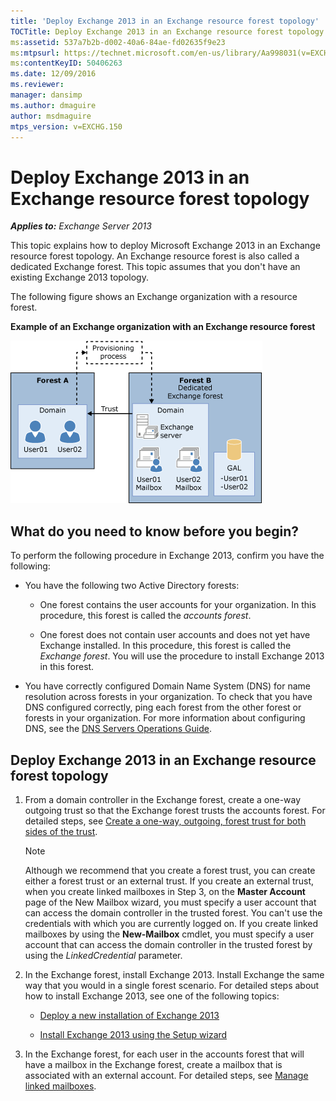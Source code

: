 ```yaml
---
title: 'Deploy Exchange 2013 in an Exchange resource forest topology'
TOCTitle: Deploy Exchange 2013 in an Exchange resource forest topology
ms:assetid: 537a7b2b-d002-40a6-84ae-fd02635f9e23
ms:mtpsurl: https://technet.microsoft.com/en-us/library/Aa998031(v=EXCHG.150)
ms:contentKeyID: 50406263
ms.date: 12/09/2016
ms.reviewer: 
manager: dansimp
ms.author: dmaguire
author: msdmaguire
mtps_version: v=EXCHG.150
---
```


# Deploy Exchange 2013 in an Exchange resource forest topology

_**Applies to:** Exchange Server 2013_

This topic explains how to deploy Microsoft Exchange 2013 in an Exchange resource forest topology. An Exchange resource forest is also called a dedicated Exchange forest. This topic assumes that you don't have an existing Exchange 2013 topology.

The following figure shows an Exchange organization with a resource forest.

**Example of an Exchange organization with an Exchange resource forest**

![Complex Exchange organization with resource forest](images/Aa998031.706725cf-e520-4b89-a275-acd8fb58943a(EXCHG.150).gif "Complex Exchange organization with resource forest")

## What do you need to know before you begin?

To perform the following procedure in Exchange 2013, confirm you have the following:

  - You have the following two Active Directory forests:

      - One forest contains the user accounts for your organization. In this procedure, this forest is called the *accounts forest*.

      - One forest does not contain user accounts and does not yet have Exchange installed. In this procedure, this forest is called the *Exchange forest*. You will use the procedure to install Exchange 2013 in this forest.

  - You have correctly configured Domain Name System (DNS) for name resolution across forests in your organization. To check that you have DNS configured correctly, ping each forest from the other forest or forests in your organization. For more information about configuring DNS, see the [DNS Servers Operations Guide](https://go.microsoft.com/fwlink/p/?linkid=282295).

## Deploy Exchange 2013 in an Exchange resource forest topology

1. From a domain controller in the Exchange forest, create a one-way outgoing trust so that the Exchange forest trusts the accounts forest. For detailed steps, see [Create a one-way, outgoing, forest trust for both sides of the trust](https://go.microsoft.com/fwlink/p/?linkid=69130).

    > [!NOTE]
    > Although we recommend that you create a forest trust, you can create either a forest trust or an external trust. If you create an external trust, when you create linked mailboxes in Step&nbsp;3, on the <STRONG>Master Account</STRONG> page of the New Mailbox wizard, you must specify a user account that can access the domain controller in the trusted forest. You can't use the credentials with which you are currently logged on. If you create linked mailboxes by using the <STRONG>New-Mailbox</STRONG> cmdlet, you must specify a user account that can access the domain controller in the trusted forest by using the <EM>LinkedCredential</EM> parameter.

2. In the Exchange forest, install Exchange 2013. Install Exchange the same way that you would in a single forest scenario. For detailed steps about how to install Exchange 2013, see one of the following topics:

      - [Deploy a new installation of Exchange 2013](deploy-a-new-installation-of-exchange-2013-exchange-2013-help.md)

      - [Install Exchange 2013 using the Setup wizard](install-exchange-2013-using-the-setup-wizard-exchange-2013-help.md)

3. In the Exchange forest, for each user in the accounts forest that will have a mailbox in the Exchange forest, create a mailbox that is associated with an external account. For detailed steps, see [Manage linked mailboxes](manage-linked-mailboxes-exchange-2013-help.md).
